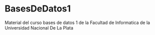 # BasesDeDatos1
Material del curso bases de datos 1 de la Facultad de Informatica de la Universidad Nacional De La Plata
